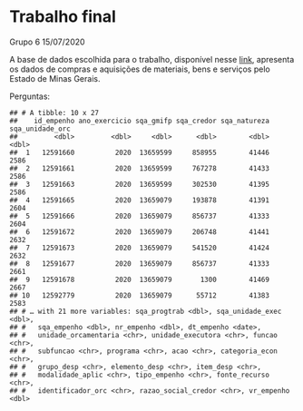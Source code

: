 Trabalho final
================
Grupo 6
15/07/2020

A base de dados escolhida para o trabalho, disponível nesse
[link](http://www.transparencia.dadosabertos.mg.gov.br/dataset/compras-contratos-do-estado-de-minas-gerais),
apresenta os dados de compras e aquisições de materiais, bens e serviços
pelo Estado de Minas Gerais.

Perguntas:

    ## # A tibble: 10 x 27
    ##    id_empenho ano_exercicio sqa_gmifp sqa_credor sqa_natureza sqa_unidade_orc
    ##         <dbl>         <dbl>     <dbl>      <dbl>        <dbl>           <dbl>
    ##  1   12591660          2020  13659599     858955        41446            2586
    ##  2   12591661          2020  13659599     767278        41433            2586
    ##  3   12591663          2020  13659599     302530        41395            2586
    ##  4   12591665          2020  13659079     193878        41391            2604
    ##  5   12591666          2020  13659079     856737        41333            2604
    ##  6   12591672          2020  13659079     206748        41441            2632
    ##  7   12591673          2020  13659079     541520        41424            2632
    ##  8   12591677          2020  13659079     856737        41333            2661
    ##  9   12591678          2020  13659079       1300        41469            2667
    ## 10   12592779          2020  13659079      55712        41383            2583
    ## # … with 21 more variables: sqa_progtrab <dbl>, sqa_unidade_exec <dbl>,
    ## #   sqa_empenho <dbl>, nr_empenho <dbl>, dt_empenho <date>,
    ## #   unidade_orcamentaria <chr>, unidade_executora <chr>, funcao <chr>,
    ## #   subfuncao <chr>, programa <chr>, acao <chr>, categoria_econ <chr>,
    ## #   grupo_desp <chr>, elemento_desp <chr>, item_desp <chr>,
    ## #   modalidade_aplic <chr>, tipo_empenho <chr>, fonte_recurso <chr>,
    ## #   identificador_orc <chr>, razao_social_credor <chr>, vr_empenho <dbl>
